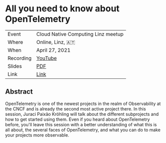 # All you need to know about OpenTelemetry

|           |                                                                    |
| --------- | -------------------------------------------------------------------|
| Event     | Cloud Native Computing Linz meetup                                 |
| Where     | Online, Linz, 🇦🇹                                                   |
| When      | April 27, 2021                                                     |
| Recording | [YouTube](https://www.youtube.com/watch?v=bh0v6k6eLRw)             |
| Slides    | [PDF](slides.pdf)                                                  |
| Link      | [Link](https://www.meetup.com/cloud-native-linz/events/277569639/) |

## Abstract

OpenTelemetry is one of the newest projects in the realm of Observability at the CNCF and is already the second most active project there. In this session, Juraci Paixão Kröhling will talk about the different subprojects and how to get started using them. Even if you heard about OpenTelemetry before, you'll leave this session with a better understanding of what this is all about, the several faces of OpenTelemetry, and what you can do to make your projects more observable.
